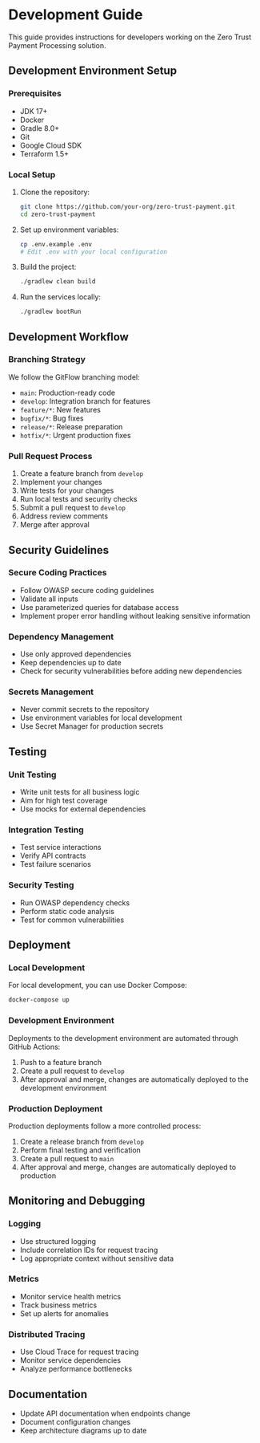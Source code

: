 # Development Guide

This guide provides instructions for developers working on the Zero Trust Payment Processing solution.

## Development Environment Setup

### Prerequisites

- JDK 17+
- Docker
- Gradle 8.0+
- Git
- Google Cloud SDK
- Terraform 1.5+

### Local Setup

1. Clone the repository:
   ```bash
   git clone https://github.com/your-org/zero-trust-payment.git
   cd zero-trust-payment
   ```

2. Set up environment variables:
   ```bash
   cp .env.example .env
   # Edit .env with your local configuration
   ```

3. Build the project:
   ```bash
   ./gradlew clean build
   ```

4. Run the services locally:
   ```bash
   ./gradlew bootRun
   ```

## Development Workflow

### Branching Strategy

We follow the GitFlow branching model:

- `main`: Production-ready code
- `develop`: Integration branch for features
- `feature/*`: New features
- `bugfix/*`: Bug fixes
- `release/*`: Release preparation
- `hotfix/*`: Urgent production fixes

### Pull Request Process

1. Create a feature branch from `develop`
2. Implement your changes
3. Write tests for your changes
4. Run local tests and security checks
5. Submit a pull request to `develop`
6. Address review comments
7. Merge after approval

## Security Guidelines

### Secure Coding Practices

- Follow OWASP secure coding guidelines
- Validate all inputs
- Use parameterized queries for database access
- Implement proper error handling without leaking sensitive information

### Dependency Management

- Use only approved dependencies
- Keep dependencies up to date
- Check for security vulnerabilities before adding new dependencies

### Secrets Management

- Never commit secrets to the repository
- Use environment variables for local development
- Use Secret Manager for production secrets

## Testing

### Unit Testing

- Write unit tests for all business logic
- Aim for high test coverage
- Use mocks for external dependencies

### Integration Testing

- Test service interactions
- Verify API contracts
- Test failure scenarios

### Security Testing

- Run OWASP dependency checks
- Perform static code analysis
- Test for common vulnerabilities

## Deployment

### Local Development

For local development, you can use Docker Compose:

```bash
docker-compose up
```

### Development Environment

Deployments to the development environment are automated through GitHub Actions:

1. Push to a feature branch
2. Create a pull request to `develop`
3. After approval and merge, changes are automatically deployed to the development environment

### Production Deployment

Production deployments follow a more controlled process:

1. Create a release branch from `develop`
2. Perform final testing and verification
3. Create a pull request to `main`
4. After approval and merge, changes are automatically deployed to production

## Monitoring and Debugging

### Logging

- Use structured logging
- Include correlation IDs for request tracing
- Log appropriate context without sensitive data

### Metrics

- Monitor service health metrics
- Track business metrics
- Set up alerts for anomalies

### Distributed Tracing

- Use Cloud Trace for request tracing
- Monitor service dependencies
- Analyze performance bottlenecks

## Documentation

- Update API documentation when endpoints change
- Document configuration changes
- Keep architecture diagrams up to date